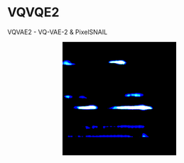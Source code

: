 # VQVQE2

VQVAE2 - VQ-VAE-2 & PixelSNAIL

<p align="center">
  <img src="faces_vqvae2_generation.png">
</p>
